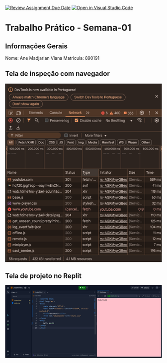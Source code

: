 [![Review Assignment Due Date](https://classroom.github.com/assets/deadline-readme-button-22041afd0340ce965d47ae6ef1cefeee28c7c493a6346c4f15d667ab976d596c.svg)](https://classroom.github.com/a/egWsXDcZ)
[![Open in Visual Studio Code](https://classroom.github.com/assets/open-in-vscode-2e0aaae1b6195c2367325f4f02e2d04e9abb55f0b24a779b69b11b9e10269abc.svg)](https://classroom.github.com/online_ide?assignment_repo_id=18221868&assignment_repo_type=AssignmentRepo)
# Trabalho Prático - Semana-01

## Informações Gerais
Nome: Ane Madjarian Viana
Matricula: 890191

## Tela de inspeção com navegador
<img src="ferramentasdodesenvolvedor.png">

## Tela de projeto no Replit
<img src="replit.png">
